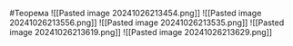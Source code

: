 #Теорема 
![[Pasted image 20241026213454.png]]
![[Pasted image 20241026213556.png]]
![[Pasted image 20241026213535.png]]
![[Pasted image 20241026213619.png]]
![[Pasted image 20241026213629.png]]

